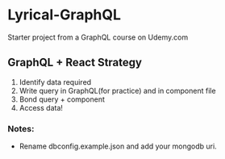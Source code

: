 # Lyrical-GraphQL
Starter project from a GraphQL course on Udemy.com

## GraphQL + React Strategy
1. Identify data required
2. Write query in GraphQL(for practice) and in component file
3. Bond query + component
4. Access data!

### Notes:
* Rename dbconfig.example.json and add your mongodb uri.

